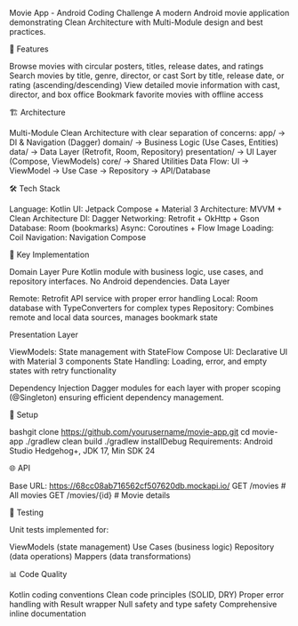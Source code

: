 Movie App - Android Coding Challenge
A modern Android movie application demonstrating Clean Architecture with Multi-Module design and best practices.

📱 Features

Browse movies with circular posters, titles, release dates, and ratings
Search movies by title, genre, director, or cast
Sort by title, release date, or rating (ascending/descending)
View detailed movie information with cast, director, and box office
Bookmark favorite movies with offline access

🏗️ Architecture

Multi-Module Clean Architecture with clear separation of concerns:
app/          → DI & Navigation (Dagger)
domain/       → Business Logic (Use Cases, Entities)
data/         → Data Layer (Retrofit, Room, Repository)
presentation/ → UI Layer (Compose, ViewModels)
core/         → Shared Utilities
Data Flow: UI → ViewModel → Use Case → Repository → API/Database

🛠️ Tech Stack

Language: Kotlin
UI: Jetpack Compose + Material 3
Architecture: MVVM + Clean Architecture
DI: Dagger
Networking: Retrofit + OkHttp + Gson
Database: Room (bookmarks)
Async: Coroutines + Flow
Image Loading: Coil
Navigation: Navigation Compose

🔑 Key Implementation

Domain Layer
Pure Kotlin module with business logic, use cases, and repository interfaces. No Android dependencies.
Data Layer

Remote: Retrofit API service with proper error handling
Local: Room database with TypeConverters for complex types
Repository: Combines remote and local data sources, manages bookmark state

Presentation Layer

ViewModels: State management with StateFlow
Compose UI: Declarative UI with Material 3 components
State Handling: Loading, error, and empty states with retry functionality

Dependency Injection
Dagger modules for each layer with proper scoping (@Singleton) ensuring efficient dependency management.

🚀 Setup

bashgit clone https://github.com/yourusername/movie-app.git
cd movie-app
./gradlew clean build
./gradlew installDebug
Requirements: Android Studio Hedgehog+, JDK 17, Min SDK 24

🌐 API

Base URL: https://68cc08ab716562cf507620db.mockapi.io/
GET /movies          # All movies
GET /movies/{id}     # Movie details

🧪 Testing

Unit tests implemented for:

ViewModels (state management)
Use Cases (business logic)
Repository (data operations)
Mappers (data transformations)

📊 Code Quality

Kotlin coding conventions
Clean code principles (SOLID, DRY)
Proper error handling with Result wrapper
Null safety and type safety
Comprehensive inline documentation

